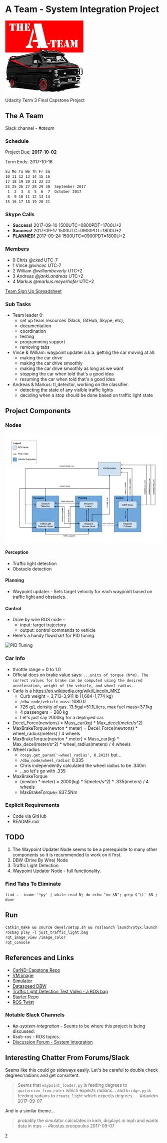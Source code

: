 A Team - System Integration Project 
===================================

![A Team](imgs/ateamlogo.png "There is no Plan B.")

Udacity Term 3 Final Capstone Project

## The A Team
Slack channel - *#ateam*

### Schedule

Project Due:
**2017-10-02**

Term Ends: 2017-10-16

```
Su Mo Tu We Th Fr Sa  
10 11 12 13 14 15 16  
17 18 19 20 21 22 23
24 25 26 27 28 29 30  September 2017       
 1  2  3  4  5  6  7  October 2017      
 8  9 10 11 12 13 14  
15 16 17 18 19 20 21  
```

### Skype Calls
* **Success!** 2017-09-10 1500UTC=0800PDT=1700U+2
* **Success!** 2017-09-17 1500UTC=0900PDT=1800U+2
* **PLANNED!** 2017-09-24 1500UTC=0900PDT=1800U+2

### Members
  - 0 Chris _@cxed_ UTC-7
  - 1 Vince _@vincec_ UTC-7
  - 2 William _@williambeverly_ UTC+2
  - 3 Andreas _@jankl.andreas_ UTC+2
  - 4 Markus _@markus.meyerhofer_ UTC+2

[Team Sign Up Spreadsheet](https://docs.google.com/spreadsheets/d/17I_0q8tylk9Q_Y3GTSq738KkBIoS6SUt1quR5lPPAdg/edit#gid=0)

### Sub Tasks
* Team leader 0:
  - set up team resources (Slack, GitHub, Skype, etc),
  - documentation
  - coordination
  - testing
  - programming support
  - removing tabs
* Vince & William: waypoint updater a.k.a. getting the car moving at all.
  - making the car drive
  - making the car drive smoothly
  - making the car drive smoothly as long as we want
  - stopping the car when told that's a good idea
  - resuming the car when told that's a good idea
* Andreas & Markus: tl_detector, working on the classifier.
  - detecting the state of any visible traffic lights
  - deciding when a stop should be done based on traffic light state

## Project Components

### Nodes
![System Diagram](imgs/final-project-ros-graph-v2.png "System Diagram")

#### Perception
* Traffic light detection
* Obstacle detection

#### Planning
* Waypoint updater - Sets target velocity for each waypoint based on traffic light and obstacles.

#### Control
* Drive by wire ROS node -
  - input: target trajectory
  - output: control commands to vehicle
* Here's a handy flowchart for PID tuning.

![PID Tuning](http://support.motioneng.com/Downloads-Notes/Tuning/images/overshoot_flowchart.gif "PID Tuning")

### Car Info
* throttle range = 0 to 1.0
* Official docs on brake value says: `...units of torque (N*m). The
  correct values for brake can be computed using the desired
  acceleration, weight of the vehicle, and wheel radius.`
* Carla is a https://en.wikipedia.org/wiki/Lincoln_MKZ
  - Curb weight = 3,713-3,911 lb (1,684-1,774 kg)
  - `/dbw_node/vehicle_mass`: 1080.0
  - 726 g/L density of gas. 13.5gal=51.1Liters, max fuel mass=37.1kg
  - 4 passengers = 280 kg
  - Let's just say 2000kg for a deployed car.
* Decel_Force(newtons) = Mass_car(kg) * Max_decel(meter/s^2) 
* MaxBrakeTorque(newton * meter) = Decel_Force(newtons) * wheel_radius(meters) / 4 wheels
* MaxBrakeTorque(newton * meter) = Mass_car(kg) * Max_decel(meter/s^2) * wheel_radius(meters) / 4 wheels
* Wheel radius
  - `rospy.get_param('~wheel_radius', 0.2413)` but...
  - `/dbw_node/wheel_radius`: 0.335
  - Chris independently calculated the wheel radius to be .340m
  - ...so let's go with .335
* MaxBrakeTorque
  - (newton * meter) = 2000(kg) * 5(meter/s^2) * .335(meters) / 4 wheels
  - MaxBrakeTorque= 837.5Nm

### Explicit Requirements
* Code via GitHub
* README.md

## TODO
1. The Waypoint Updater Node seems to be a prerequisite to many other components
   so it is recommended to work on it first.
2. DBW (Drive By Wire) Node
3. Traffic Light Detection
4. Waypoint Updater Node - full functionality.

### Find Tabs To Eliminate

```
find . -iname '*py' | while read N; do echo "== $N"; grep $'\t' $N ; done
```

## Run

```
catkin_make && source devel/setup.sh && roslaunch launch/styx.launch
rosbag play -l just_traffic_light.bag
rqt_image_view /image_color
rqt_console
```


## References and Links
* [CarND-Capstone Repo](https://github.com/udacity/CarND-Capstone)
* [VM image](https://classroom.udacity.com/nanodegrees/nd013/parts/6047fe34-d93c-4f50-8336-b70ef10cb4b2/modules/e1a23b06-329a-4684-a717-ad476f0d8dff/lessons/7e3627d7-14f7-4a33-9dbf-75c98a6e411b/concepts/8c742938-8436-4d3d-9939-31e40284e7a6?contentVersion=1.0.0&contentLocale=en-us)
* [Simulator](https://github.com/udacity/CarND-Capstone/releases/tag/v1.1)
* [Dataspeed DBW](https://bitbucket.org/DataspeedInc/dbw_mkz_ros)
* [Traffic Light Detection Test Video - a ROS bag](https://drive.google.com/file/d/0B2_h37bMVw3iYkdJTlRSUlJIamM/view?usp=sharing)
* [Starter Repo](https://github.com/udacity/CarND-System-Integration)
* [ROS Twist](http://docs.ros.org/jade/api/geometry_msgs/html/msg/Twist.html)

### Notable Slack Channels
* _#p-system-integration_ - Seems to be where this project is being discussed.
* _#sdc-ros_ - ROS topics.
* [Discussion Forum - System Integration](https://discussions.udacity.com/c/nd013-system-integration)

## Interesting Chatter From Forums/Slack
Seems like this could go sideways easily. Let's be careful to double
check degrees/radians and get consistent.

> Seems that `waypoint_loader.py` is feeding degrees to
> `quaternion_from_euler` which expects radians… and `bridge.py` is
> feeding radians to `create_light` which expects degrees.
> --   #davidm 2017-09-07

And in a similar theme...

> probably the simulator calculates in kmh, displays in mph and wants
> data in mps
> -- #kostas.oreopoulos 2017-09-07

[?](https://discussions.udacity.com/t/units-for-ros-topics-in-the-final-project/360954/1)
